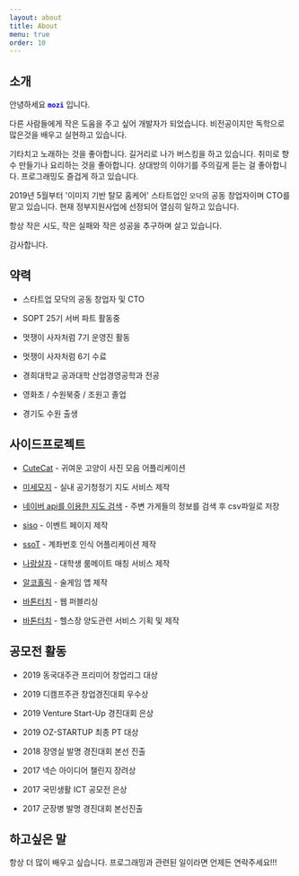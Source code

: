 ```yaml
---
layout: about
title: About
menu: true
order: 10
---
```


## 소개

안녕하세요 <span style="color:blue">**`mozi`**</span> 입니다. 

다른 사람들에게 작은 도움을 주고 싶어 개발자가 되었습니다. 비전공이지만 독학으로 많은것을 배우고 실현하고 있습니다.

기타치고 노래하는 것을 좋아합니다. 길거리로 나가 버스킹을 하고 있습니다. 취미로 향수 만들기나 요리하는 것을 좋아합니다. 상대방의 이야기를 주의깊게 듣는 걸 좋아합니다. 프로그래밍도 즐겁게 하고 있습니다. 

2019년 5월부터 '이미지 기반 탈모 홈케어' 스타트업인 ``모닥``의 공동 창업자이며 CTO를 맡고 있습니다. 현재 정부지원사업에 선정되어 열심히 일하고 있습니다.

항상 작은 시도, 작은 실패와 작은 성공을 추구하며 살고 있습니다.

감사합니다.

## 약력

- 스타트업 모닥의 공동 창업자 및 CTO

- SOPT 25기 서버 파트 활동중 

- 멋쟁이 사자처럼 7기 운영진 활동

- 멋쟁이 사자처럼 6기 수료

- 경희대학교 공과대학 산업경영공학과 전공

- 영화초 / 수원북중 / 조원고 졸업

- 경기도 수원 출생

## 사이드프로젝트

- [CuteCat](https://github.com/donghunee/cute_cat/) - 귀여운 고양이 사진 모음 어플리케이션

- [미세모지](https://misemozi.me) - 실내 공기청정기 지도 서비스 제작

- [네이버 api를 이용한 지도 검색](https://github.com/donghunee/naver_map_data) - 주변 가게들의 정보를 검색 후 csv파일로 저장

- [siso](http://www.siso.or.kr) - 이벤트 페이지 제작

- [ssoT](https://play.google.com/store/apps/details?id=menu.techdown.org.taltal) - 계좌번호 인식 어플리케이션 제작

- [나랑살자](https://github.com/DONGhunee/roomate) - 대학생 룸메이트 매칭 서비스 제작

- [알코홀릭](https://play.google.com/store/apps/details?id=com.baton.lee.alcoholic) - 술게임 앱 제작

- [바톤터치](https://warm-eyrie-25829.herokuapp.com/) - 웹 퍼블리싱

- [바톤터치](https://giging.tistory.com/5?category=323741) - 헬스장 양도관련 서비스 기획 및 제작

## 공모전 활동

- 2019 동국대주관 프리미어 창업리그 대상

- 2019 디캠프주관 창업경진대회 우수상

- 2019 Venture Start-Up 경진대회 은상

- 2019 OZ-STARTUP 최종 PT 대상

- 2018 장영실 발명 경진대회 본선 진출

- 2017 넥슨 아이디어 챌린지 장려상

- 2017 국민생활 ICT 공모전 은상

- 2017 군장병 발명 경진대회 본선진출

## 하고싶은 말

항상 더 많이 배우고 싶습니다. 프로그래밍과 관련된 일이라면 언제든 연락주세요!!!

